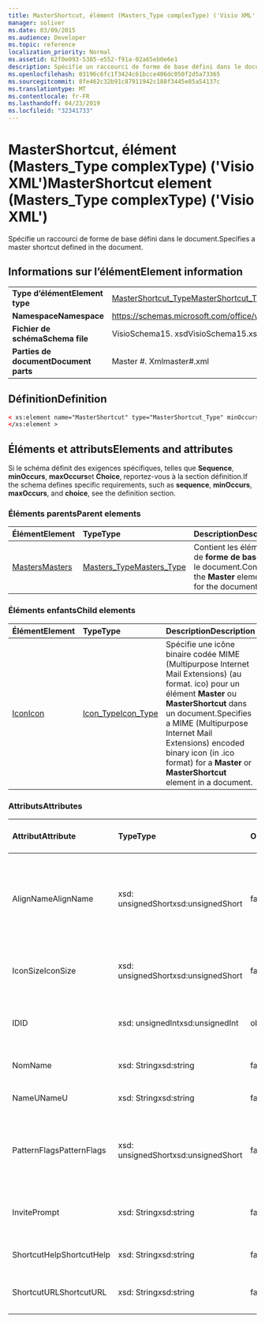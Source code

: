 ```yaml
---
title: MasterShortcut, élément (Masters_Type complexType) ('Visio XML')
manager: soliver
ms.date: 03/09/2015
ms.audience: Developer
ms.topic: reference
localization_priority: Normal
ms.assetid: 62f0e093-5385-e552-f91a-02a65eb0e6e1
description: Spécifie un raccourci de forme de base défini dans le document.
ms.openlocfilehash: 03196c6fc1f3424c61bcce406dc050f2d5a73365
ms.sourcegitcommit: 8fe462c32b91c87911942c188f3445e85a54137c
ms.translationtype: MT
ms.contentlocale: fr-FR
ms.lasthandoff: 04/23/2019
ms.locfileid: "32341733"
---
```

# <a name="mastershortcut-element-masterstype-complextype-visio-xml"></a><span data-ttu-id="b6134-103">MasterShortcut, élément (Masters_Type complexType) ('Visio XML')</span><span class="sxs-lookup"><span data-stu-id="b6134-103">MasterShortcut element (Masters_Type complexType) ('Visio XML')</span></span>

<span data-ttu-id="b6134-104">Spécifie un raccourci de forme de base défini dans le document.</span><span class="sxs-lookup"><span data-stu-id="b6134-104">Specifies a master shortcut defined in the document.</span></span>
  
## <a name="element-information"></a><span data-ttu-id="b6134-105">Informations sur l’élément</span><span class="sxs-lookup"><span data-stu-id="b6134-105">Element information</span></span>

|||
|:-----|:-----|
|<span data-ttu-id="b6134-106">**Type d’élément**</span><span class="sxs-lookup"><span data-stu-id="b6134-106">**Element type**</span></span> <br/> |[<span data-ttu-id="b6134-107">MasterShortcut_Type</span><span class="sxs-lookup"><span data-stu-id="b6134-107">MasterShortcut_Type</span></span>](mastershortcut_type-complextypevisio-xml.md) <br/> |
|<span data-ttu-id="b6134-108">**Namespace**</span><span class="sxs-lookup"><span data-stu-id="b6134-108">**Namespace**</span></span> <br/> |https://schemas.microsoft.com/office/visio/2012/main  <br/> |
|<span data-ttu-id="b6134-109">**Fichier de schéma**</span><span class="sxs-lookup"><span data-stu-id="b6134-109">**Schema file**</span></span> <br/> |<span data-ttu-id="b6134-110">VisioSchema15. xsd</span><span class="sxs-lookup"><span data-stu-id="b6134-110">VisioSchema15.xsd</span></span>  <br/> |
|<span data-ttu-id="b6134-111">**Parties de document**</span><span class="sxs-lookup"><span data-stu-id="b6134-111">**Document parts**</span></span> <br/> |<span data-ttu-id="b6134-112">Master #. Xml</span><span class="sxs-lookup"><span data-stu-id="b6134-112">master#.xml</span></span>  <br/> |
   
## <a name="definition"></a><span data-ttu-id="b6134-113">Définition</span><span class="sxs-lookup"><span data-stu-id="b6134-113">Definition</span></span>

```XML
< xs:element name="MasterShortcut" type="MasterShortcut_Type" minOccurs="0" maxOccurs="unbounded" >
</xs:element >
```

## <a name="elements-and-attributes"></a><span data-ttu-id="b6134-114">Éléments et attributs</span><span class="sxs-lookup"><span data-stu-id="b6134-114">Elements and attributes</span></span>

<span data-ttu-id="b6134-115">Si le schéma définit des exigences spécifiques, telles que **Sequence**, **minOccurs**, **maxOccurs**et **Choice**, reportez-vous à la section définition.</span><span class="sxs-lookup"><span data-stu-id="b6134-115">If the schema defines specific requirements, such as **sequence**, **minOccurs**, **maxOccurs**, and **choice**, see the definition section.</span></span> 
  
### <a name="parent-elements"></a><span data-ttu-id="b6134-116">Éléments parents</span><span class="sxs-lookup"><span data-stu-id="b6134-116">Parent elements</span></span>

|<span data-ttu-id="b6134-117">**Élément**</span><span class="sxs-lookup"><span data-stu-id="b6134-117">**Element**</span></span>|<span data-ttu-id="b6134-118">**Type**</span><span class="sxs-lookup"><span data-stu-id="b6134-118">**Type**</span></span>|<span data-ttu-id="b6134-119">**Description**</span><span class="sxs-lookup"><span data-stu-id="b6134-119">**Description**</span></span>|
|:-----|:-----|:-----|
|[<span data-ttu-id="b6134-120">Masters</span><span class="sxs-lookup"><span data-stu-id="b6134-120">Masters</span></span>](masters-elementvisio-xml.md) <br/> |[<span data-ttu-id="b6134-121">Masters_Type</span><span class="sxs-lookup"><span data-stu-id="b6134-121">Masters_Type</span></span>](masters_type-complextypevisio-xml.md) <br/> |<span data-ttu-id="b6134-122">Contient les éléments de **forme de base** pour le document.</span><span class="sxs-lookup"><span data-stu-id="b6134-122">Contains the **Master** elements for the document.</span></span>  <br/> |
   
### <a name="child-elements"></a><span data-ttu-id="b6134-123">Éléments enfants</span><span class="sxs-lookup"><span data-stu-id="b6134-123">Child elements</span></span>

|<span data-ttu-id="b6134-124">**Élément**</span><span class="sxs-lookup"><span data-stu-id="b6134-124">**Element**</span></span>|<span data-ttu-id="b6134-125">**Type**</span><span class="sxs-lookup"><span data-stu-id="b6134-125">**Type**</span></span>|<span data-ttu-id="b6134-126">**Description**</span><span class="sxs-lookup"><span data-stu-id="b6134-126">**Description**</span></span>|
|:-----|:-----|:-----|
|[<span data-ttu-id="b6134-127">Icon</span><span class="sxs-lookup"><span data-stu-id="b6134-127">Icon</span></span>](icon-element-mastershortcut_type-complextypevisio-xml.md) <br/> |[<span data-ttu-id="b6134-128">Icon_Type</span><span class="sxs-lookup"><span data-stu-id="b6134-128">Icon_Type</span></span>](icon_type-complextypevisio-xml.md) <br/> |<span data-ttu-id="b6134-129">Spécifie une icône binaire codée MIME (Multipurpose Internet Mail Extensions) (au format. ico) pour un élément **Master** ou **MasterShortcut** dans un document.</span><span class="sxs-lookup"><span data-stu-id="b6134-129">Specifies a MIME (Multipurpose Internet Mail Extensions) encoded binary icon (in .ico format) for a **Master** or **MasterShortcut** element in a document.</span></span>  <br/> |
   
### <a name="attributes"></a><span data-ttu-id="b6134-130">Attributs</span><span class="sxs-lookup"><span data-stu-id="b6134-130">Attributes</span></span>

|<span data-ttu-id="b6134-131">**Attribut**</span><span class="sxs-lookup"><span data-stu-id="b6134-131">**Attribute**</span></span>|<span data-ttu-id="b6134-132">**Type**</span><span class="sxs-lookup"><span data-stu-id="b6134-132">**Type**</span></span>|<span data-ttu-id="b6134-133">**Obligatoire**</span><span class="sxs-lookup"><span data-stu-id="b6134-133">**Required**</span></span>|<span data-ttu-id="b6134-134">**Description**</span><span class="sxs-lookup"><span data-stu-id="b6134-134">**Description**</span></span>|<span data-ttu-id="b6134-135">**Valeurs possibles**</span><span class="sxs-lookup"><span data-stu-id="b6134-135">**Possible values**</span></span>|
|:-----|:-----|:-----|:-----|:-----|
|<span data-ttu-id="b6134-136">AlignName</span><span class="sxs-lookup"><span data-stu-id="b6134-136">AlignName</span></span>  <br/> |<span data-ttu-id="b6134-137">xsd: unsignedShort</span><span class="sxs-lookup"><span data-stu-id="b6134-137">xsd:unsignedShort</span></span>  <br/> |<span data-ttu-id="b6134-138">facultatif</span><span class="sxs-lookup"><span data-stu-id="b6134-138">optional</span></span>  <br/> |<span data-ttu-id="b6134-139">Indique si le texte de l'élément dans la fenêtre de gabarit est aligné à gauche, à droite ou au centre.</span><span class="sxs-lookup"><span data-stu-id="b6134-139">Specifies whether the element's text in the stencil window is aligned left, right, or center.</span></span>  <br/> |<span data-ttu-id="b6134-140">Valeurs du type xsd: unsignedShort.</span><span class="sxs-lookup"><span data-stu-id="b6134-140">Values of the xsd:unsignedShort type.</span></span>  <br/> |
|<span data-ttu-id="b6134-141">IconSize</span><span class="sxs-lookup"><span data-stu-id="b6134-141">IconSize</span></span>  <br/> |<span data-ttu-id="b6134-142">xsd: unsignedShort</span><span class="sxs-lookup"><span data-stu-id="b6134-142">xsd:unsignedShort</span></span>  <br/> |<span data-ttu-id="b6134-143">facultatif</span><span class="sxs-lookup"><span data-stu-id="b6134-143">optional</span></span>  <br/> |<span data-ttu-id="b6134-144">Taille de l'icône de l'élément.</span><span class="sxs-lookup"><span data-stu-id="b6134-144">The size of the element's icon.</span></span>  <br/> |<span data-ttu-id="b6134-145">Valeurs du type xsd: unsignedShort.</span><span class="sxs-lookup"><span data-stu-id="b6134-145">Values of the xsd:unsignedShort type.</span></span>  <br/> |
|<span data-ttu-id="b6134-146">ID</span><span class="sxs-lookup"><span data-stu-id="b6134-146">ID</span></span>  <br/> |<span data-ttu-id="b6134-147">xsd: unsignedInt</span><span class="sxs-lookup"><span data-stu-id="b6134-147">xsd:unsignedInt</span></span>  <br/> |<span data-ttu-id="b6134-148">obligatoire</span><span class="sxs-lookup"><span data-stu-id="b6134-148">required</span></span>  <br/> |<span data-ttu-id="b6134-149">ID unique de l'élément au sein de son élément parent.</span><span class="sxs-lookup"><span data-stu-id="b6134-149">The unique ID of the element within its parent element.</span></span>  <br/> |<span data-ttu-id="b6134-150">Valeurs du type xsd: unsignedInt.</span><span class="sxs-lookup"><span data-stu-id="b6134-150">Values of the xsd:unsignedInt type.</span></span>  <br/> |
|<span data-ttu-id="b6134-151">Nom</span><span class="sxs-lookup"><span data-stu-id="b6134-151">Name</span></span>  <br/> |<span data-ttu-id="b6134-152">xsd: String</span><span class="sxs-lookup"><span data-stu-id="b6134-152">xsd:string</span></span>  <br/> |<span data-ttu-id="b6134-153">facultatif</span><span class="sxs-lookup"><span data-stu-id="b6134-153">optional</span></span>  <br/> |<span data-ttu-id="b6134-154">Nom de l'élément.</span><span class="sxs-lookup"><span data-stu-id="b6134-154">The name of the element.</span></span>  <br/> |<span data-ttu-id="b6134-155">Valeurs du type xsd: String.</span><span class="sxs-lookup"><span data-stu-id="b6134-155">Values of the xsd:string type.</span></span>  <br/> |
|<span data-ttu-id="b6134-156">NameU</span><span class="sxs-lookup"><span data-stu-id="b6134-156">NameU</span></span>  <br/> |<span data-ttu-id="b6134-157">xsd: String</span><span class="sxs-lookup"><span data-stu-id="b6134-157">xsd:string</span></span>  <br/> |<span data-ttu-id="b6134-158">facultatif</span><span class="sxs-lookup"><span data-stu-id="b6134-158">optional</span></span>  <br/> |<span data-ttu-id="b6134-159">Nom universel de l'élément.</span><span class="sxs-lookup"><span data-stu-id="b6134-159">The universal name of the element.</span></span>  <br/> |<span data-ttu-id="b6134-160">Valeurs du type xsd: String.</span><span class="sxs-lookup"><span data-stu-id="b6134-160">Values of the xsd:string type.</span></span>  <br/> |
|<span data-ttu-id="b6134-161">PatternFlags</span><span class="sxs-lookup"><span data-stu-id="b6134-161">PatternFlags</span></span>  <br/> |<span data-ttu-id="b6134-162">xsd: unsignedShort</span><span class="sxs-lookup"><span data-stu-id="b6134-162">xsd:unsignedShort</span></span>  <br/> |<span data-ttu-id="b6134-163">facultatif</span><span class="sxs-lookup"><span data-stu-id="b6134-163">optional</span></span>  <br/> |<span data-ttu-id="b6134-164">Détermine si une forme de base se comporte comme un motif personnalisé.</span><span class="sxs-lookup"><span data-stu-id="b6134-164">Determines whether a master behaves as a custom pattern.</span></span>  <br/> |<span data-ttu-id="b6134-165">Valeurs du type xsd: unsignedShort.</span><span class="sxs-lookup"><span data-stu-id="b6134-165">Values of the xsd:unsignedShort type.</span></span>  <br/> |
|<span data-ttu-id="b6134-166">Invite</span><span class="sxs-lookup"><span data-stu-id="b6134-166">Prompt</span></span>  <br/> |<span data-ttu-id="b6134-167">xsd: String</span><span class="sxs-lookup"><span data-stu-id="b6134-167">xsd:string</span></span>  <br/> |<span data-ttu-id="b6134-168">facultatif</span><span class="sxs-lookup"><span data-stu-id="b6134-168">optional</span></span>  <br/> |<span data-ttu-id="b6134-169">Barre d'État et invite d'outils pour l'élément.</span><span class="sxs-lookup"><span data-stu-id="b6134-169">The status bar and tool tip prompt for the element.</span></span>  <br/> |<span data-ttu-id="b6134-170">Valeurs du type xsd: String.</span><span class="sxs-lookup"><span data-stu-id="b6134-170">Values of the xsd:string type.</span></span>  <br/> |
|<span data-ttu-id="b6134-171">ShortcutHelp</span><span class="sxs-lookup"><span data-stu-id="b6134-171">ShortcutHelp</span></span>  <br/> |<span data-ttu-id="b6134-172">xsd: String</span><span class="sxs-lookup"><span data-stu-id="b6134-172">xsd:string</span></span>  <br/> |<span data-ttu-id="b6134-173">facultatif</span><span class="sxs-lookup"><span data-stu-id="b6134-173">optional</span></span>  <br/> |<span data-ttu-id="b6134-174">Chaîne d'aide pour l'élément.</span><span class="sxs-lookup"><span data-stu-id="b6134-174">A help string for the element.</span></span>  <br/> |<span data-ttu-id="b6134-175">Valeurs du type xsd: String.</span><span class="sxs-lookup"><span data-stu-id="b6134-175">Values of the xsd:string type.</span></span>  <br/> |
|<span data-ttu-id="b6134-176">ShortcutURL</span><span class="sxs-lookup"><span data-stu-id="b6134-176">ShortcutURL</span></span>  <br/> |<span data-ttu-id="b6134-177">xsd: String</span><span class="sxs-lookup"><span data-stu-id="b6134-177">xsd:string</span></span>  <br/> |<span data-ttu-id="b6134-178">facultatif</span><span class="sxs-lookup"><span data-stu-id="b6134-178">optional</span></span>  <br/> |<span data-ttu-id="b6134-179">URL d'un élément **MasterShortcut** .</span><span class="sxs-lookup"><span data-stu-id="b6134-179">A URL to a **MasterShortcut** element.</span></span>  <br/> |<span data-ttu-id="b6134-180">Valeurs du type xsd: String.</span><span class="sxs-lookup"><span data-stu-id="b6134-180">Values of the xsd:string type.</span></span>  <br/> |
   

